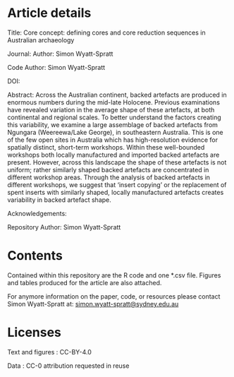 # Article details

Title: Core concept: defining cores and core reduction sequences in Australian archaeology

Journal: 
Author: Simon Wyatt-Spratt

Code Author: Simon Wyatt-Spratt

DOI: 

Abstract: Across the Australian continent, backed artefacts are produced in enormous numbers during the mid-late Holocene. Previous examinations have revealed variation in the average shape of these artefacts, at both continental and regional scales. To better understand the factors creating this variability, we examine a large assemblage of backed artefacts from Ngungara (Weereewa/Lake George), in southeastern Australia. This is one of the few open sites in Australia which has high-resolution evidence for spatially distinct, short-term workshops. Within these well-bounded workshops both locally manufactured and imported backed artefacts are present. However, across this landscape the shape of these artefacts is not uniform; rather similarly shaped backed artefacts are concentrated in different workshop areas. Through the analysis of backed artefacts in different workshops, we suggest that ‘insert copying’ or the replacement of spent inserts with similarly shaped, locally manufactured artefacts creates variability in backed artefact shape.

Acknowledgements: 

Repository Author: Simon Wyatt-Spratt

# Contents
Contained within this repository are the R code and one *.csv file. Figures and tables produced for the article are also attached.

For anymore information on the paper, code, or resources please contact Simon Wyatt-Spratt at: simon.wyatt-spratt@sydney.edu.au

# Licenses
Text and figures : CC-BY-4.0

Data : CC-0 attribution requested in reuse
